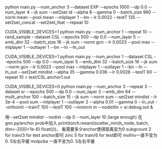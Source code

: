 
 python main.py --num_anchor 3 --dataset EXP --epochs 1000  --dp 0.0 --num_layer 4 --jk sum   --set2set id --alpha 8 --gamma 0 --batch_size 960  --norm mean --pool mean --mlplayer 1 --bn --lr 0.0022  --testT 135  --set2set_concat  --set2set_feat --repeat 10

 CUDA_VISIBLE_DEVICES=1 python main.py --num_anchor 1 --repeat 10 --rand_sample --dataset CSL --epochs 500  --dp 0.0 --num_layer 5 --emb_dim 32 --batch_size 16 --jk sum  --norm gcn --lr 0.0023 --pool max --mlplayer 1  --outlayer 1  --bn  --ln  --ln_out

  CUDA_VISIBLE_DEVICES=1 python main.py --num_anchor 1 --dataset CSL --epochs 500 --dp 0.0 --num_layer 5 --emb_dim 32 --batch_size 16 --jk sum --norm gcn --lr 0.0023 --pool max --mlplayer 1 --outlayer 1 --bn --ln --ln_out --set2set mindist --alpha 35 --gamma 0.036 --lr 0.0028 --testT 60 --repeat 10 > test/CSL.anchor1.out


        
CUDA_VISIBLE_DEVICES=0 python main.py --num_anchor 3 --repeat 3 --dataset sr --epochs 500 --dp 0.0 --num_layer 3 --emb_dim 64 --multi_anchor 100 --batch_size 15 --jk sum --norm sum --set2set mindist --lr 3e-4 --pool sum --mlplayer 1 --outlayer 2 --alpha 0.01 --gamma 0 --ln_out --orthoinit --trainT 100 --testT 100 --nnnorm in --nodistlin  > sr.debug.out &


用--set2set mindist --nodist  --dp 0 --num_layer 10 (large enough)
在gnn.py/anchor prob中加入 print(torch.mean((scatter_min(h_node, batch, dim=-2)[0]<1e-6).float()))， 看需要多少anchor使得距离变为0
subgcount 2 for train/3 for test anchor即可
zinc 5 for train/6 for test即可
molhiv一直不变为0. 5左右平缓
molpcba 一直不变为0. 5左右平缓